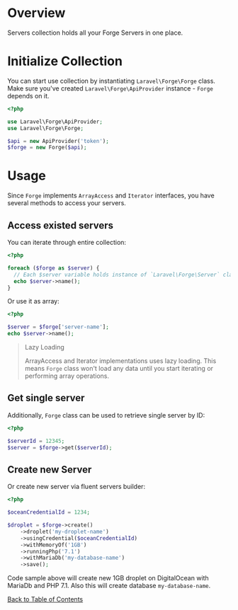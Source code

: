 # Overview

Servers collection holds all your Forge Servers in one place.

# Initialize Collection

You can start use collection by instantiating `Laravel\Forge\Forge` class. Make sure you've created `Laravel\Forge\ApiProvider` instance - `Forge` depends on it.

```php
<?php

use Laravel\Forge\ApiProvider;
use Laravel\Forge\Forge;

$api = new ApiProvider('token');
$forge = new Forge($api);
```

# Usage

Since `Forge` implements `ArrayAccess` and `Iterator` interfaces, you have several methods to access your servers.

## Access existed servers

You can iterate through entire collection:

```php
<?php

foreach ($forge as $server) {
  // Each $server variable holds instance of `Laravel\Forge\Server` class.
  echo $server->name();
}
```

Or use it as array:

```php
<?php

$server = $forge['server-name'];
echo $server->name();
```

> Lazy Loading
> 
> ArrayAccess and Iterator implementations uses lazy loading.
> This means `Forge` class won't load any data until you
> start iterating or performing array operations.

## Get single server

Additionally, `Forge` class can be used to retrieve single server by ID:

```php
<?php

$serverId = 12345;
$server = $forge->get($serverId);
```

## Create new Server

Or create new server via fluent servers builder:

```php
<?php

$oceanCredentialId = 1234;

$droplet = $forge->create()
    ->droplet('my-droplet-name')
    ->usingCredential($oceanCredentialId)
    ->withMemoryOf('1GB')
    ->runningPhp('7.1')
    ->withMariaDb('my-database-name')
    ->save();
```

Code sample above will create new 1GB droplet on DigitalOcean with MariaDb and PHP 7.1. Also this will create database `my-database-name`.

[Back to Table of Contents](./readme.md)

